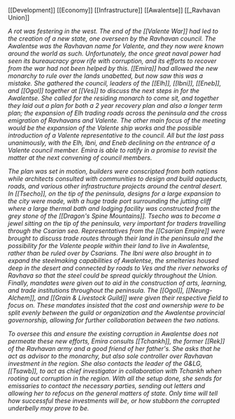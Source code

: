 [[Development]]
[[Economy]]
[[Infrastructure]]
[[Awalentse]]
[[_Ravhavan Union]]

*A rot was festering in the west. The end of the [[Valente War]] had led to the creation of a new state, one overseen by the Ravhavan council. The Awalentse was the Ravhavan name for Valente, and they now were known around the world as such. Unfortunately, the once great naval power had seen its bureaucracy grow rife with corruption, and its efforts to recover from the war had not been helped by this. [[Emira]] had allowed the new monarchy to rule over the lands unabetted, but now saw this was a mistake. She gathered the council, leaders of the [[Elh]], [[Ibni]], [[Eneb]], and [[Ogol]] together at [[Ves]] to discuss the next steps in for the Awalentse. She called for the residing monarch to come sit, and together they laid out a plan for both a 2 year recovery plan and also a longer term plan; the expansion of Elh trading roads across the peninsula and the cross emigration of Ravhavans and Valente. The other main focus of the meeting would be the expansion of the Valente ship works and the possible introduction of a Valente representative to the council. All but the last pass unanimously, with the Elh, Ibni, and Eneb declining on the entrance of a Valente council member. Emira is able to ratify in a promise to revisit the matter at the next convening of council members.*

*The plan was set in motion, builders were conscripted from both nations while architects consulted with communities to design and build aqueducts, roads, and various other infrastructure projects around the central desert. In [[Tsecho]], on the tip of the peninsula, designs for a large expansion to the city were made, with a huge trade port surrounding the jutting cliff where a large thermal bath and lodging facility was constructed from the grey stone of the [[Dragon's Spine Mountains]]. Tsecho was to become a jewel sitting on the tip of the peninsula, very important for traders travelling through the Csarian sea. Representatives from the [[Csarian Empire]] were brought to discuss trade routes through their land in the peninsula and the possibility for the Valente people within their land to live in Awalentse, rather than be ruled over by Csarians. The Ibni were also brought in to expand the steelmaking capabilities of Awalentse, the smelteries housed deep in the desert and connected by roads to Ves and the river networks of Ravhava so that the steel could be spread quickly throughout the Union. Finally, mandates were given out to aid in the construction of arts, learning, and trade institutions throughout the peninsula. The [[Ogol]], [[Neung-Alchem]], and [[Grain & Livestock Guild]] were given their respective field to focus on. These mandates insisted that the cost and ownership were to be split evenly between the guild or organization and the Awalentse provincial governorship, allowing for further collaboration between the two nations.*

*To oversee this and ensure the existing corruption in Awalentse does not permeate these new efforts, Emira consults [[Tchankh]], the former [[Rek]] of the Ravhavan army and a good friend of her father's. She asks that he act as advisor to the monarchy, but also sole controller over Ravhavan investment in the region. She also contacts the leader of the G&LG, [[Tsawb]], to act as chief investigator in collaboration with Tchankh when rooting out corruption in the region. With all the setup done, she sends for emissaries to contact the necessary parties, sending out letters and allowing her to refocus on the general matters of state. Only time will tell how successful these investments will be, or how stubborn the corrupted underbelly may prove to be.*